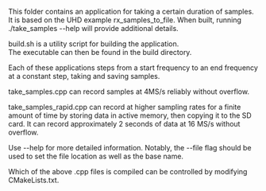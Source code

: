 This folder contains an application for taking a certain duration of samples.  It is based on the UHD example rx_samples_to_file.  When built, running ./take_samples --help will provide additional details.

build.sh is a utility script for building the application.  
The executable can then be found in the build directory.

Each of these applications steps from a start frequency to an end frequency at a constant step, taking and saving samples.

take_samples.cpp can record samples at 4MS/s reliably without overflow.

take_samples_rapid.cpp can record at higher sampling rates for a finite amount of time by storing data in active memory, then copying it to the SD card.  It can record approximately 2 seconds of data at 16 MS/s without overflow.

Use --help for more detailed information.
Notably, the --file flag should be used to set the file location as well
as the base name.

Which of the above .cpp files is compiled can be controlled by modifying CMakeLists.txt.

